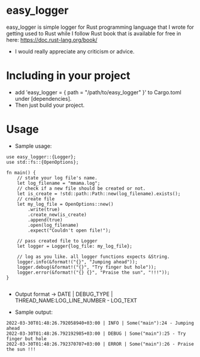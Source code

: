 # easy_logger
easy_logger is simple logger for Rust programming language that I wrote for getting used to Rust while I follow Rust book that is available for free in here: https://doc.rust-lang.org/book/ 
* I would really appreciate any criticism or advice.

# Including in your project
* add 'easy_logger = { path = "/path/to/easy_logger" }' to Cargo.toml under [dependencies].
* Then just build your project.

# Usage

* Sample usage: 
```
use easy_logger::{Logger}; 
use std::fs::{OpenOptions}; 

fn main() {
    // state your log file's name.
    let log_filename = "mmama.log";
    // check if a new file should be created or not.
    let is_create = !std::path::Path::new(log_filename).exists();
    // create file
    let my_log_file = OpenOptions::new()
        .write(true)
        .create_new(is_create)
        .append(true)
        .open(log_filename)
        .expect("Couldn't open file!");
    
    // pass created file to Logger 
    let logger = Logger{log_file: my_log_file}; 
    
    // log as you like. all logger functions expects &String.
    logger.info(&format!("{}", "Jumping ahead"));
    logger.debug(&format!("{}", "Try finger but hole"));
    logger.error(&format!("{} {}", "Praise the sun", "!!!"));
}  


```
* Output format -> DATE | DEBUG_TYPE | THREAD_NAME:LOG_LINE_NUMBER - LOG_TEXT

* Sample output:
```
2022-03-30T01:48:26.792058940+03:00 | INFO | Some("main"):24 - Jumping ahead
2022-03-30T01:48:26.792192985+03:00 | DEBUG | Some("main"):25 - Try finger but hole
2022-03-30T01:48:26.792370707+03:00 | ERROR | Some("main"):26 - Praise the sun !!!
```
